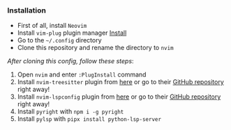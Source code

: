 ### Installation

- First of all, install `Neovim`
- Install `vim-plug` plugin manager [Install](https://github.com/junegunn/vim-plug)
- Go to the `~/.config` directory
- Clone this repository and rename the directory to `nvim`

*After cloning this config, follow these steps*:
1. Open `nvim` and enter `:PlugInstall` command
2. Install `nvim-treesitter` plugin from [here](https://dotfyle.com/plugins/nvim-treesitter/nvim-treesitter) or go to their [GitHub repository](https://github.com/nvim-treesitter/nvim-treesitter) right away!
3. Install `nvim-lspconfig` plugin from [here](https://dotfyle.com/plugins/neovim/nvim-lspconfig) or go to their [GitHub repository](https://github.com/neovim/nvim-lspconfig) right away!
4. Install `pyright` with `npm i -g pyright`
5. Install `pylsp` with `pipx install python-lsp-server`
